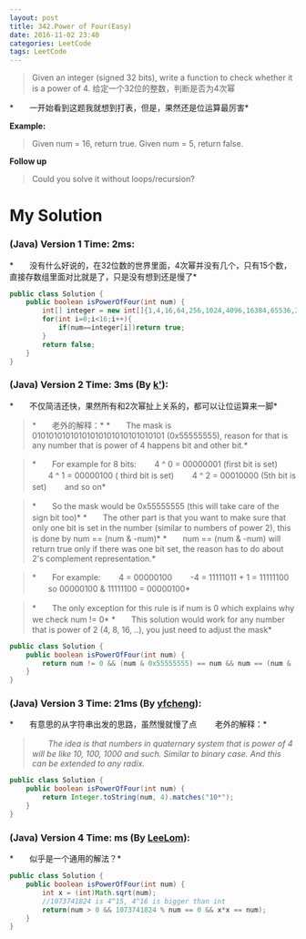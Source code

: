 ```yaml
---
layout: post
title: 342.Power of Four(Easy)
date: 2016-11-02 23:40
categories: LeetCode
tags: LeetCode
---
```


>Given an integer (signed 32 bits), write a function to check whether it is a power of 4.
给定一个32位的整数，判断是否为4次幂

*　　一开始看到这题我就想到打表，但是，果然还是位运算最厉害*

**Example:**
>Given num = 16, return true. Given num = 5, return false.

**Follow up**
>Could you solve it without loops/recursion?

# My Solution
### (Java) Version 1  Time: 2ms:
*　　没有什么好说的，在32位数的世界里面，4次幂并没有几个，只有15个数，直接存数组里面对比就是了，只是没有想到还是慢了*
```java
public class Solution {
    public boolean isPowerOfFour(int num) {
        int[] integer = new int[]{1,4,16,64,256,1024,4096,16384,65536,262144,1048576,4194304,16777216,67108864,268435456,1073741824};
        for(int i=0;i<16;i++){
            if(num==integer[i])return true;
        }
        return false;
    }
}
```
### (Java) Version 2  Time: 3ms (By [k'](https://discuss.leetcode.com/user/k)):
*　　不仅简洁还快，果然所有和2次幂扯上关系的，都可以让位运算来一脚*
>*　　老外的解释：*
*　　The mask is 01010101010101010101010101010101 (0x55555555), reason for that is any number that is power of 4 happens bit and other bit.*

>*　　For example for 8 bits:
　　4 ^ 0 = 00000001 (first bit is set)
　　4 ^ 1 = 00000100 ( third bit is set)
　　4 ^ 2 = 00010000 (5th bit is set)
　　and so on*

>*　　So the mask would be 0x55555555 (this will take care of the sign bit too)*
*　　The other part is that you want to make sure that only one bit is set in the number (similar to numbers of power 2), this is done by num == (num & -num)*
*　　num == (num & -num) will return true only if there was one bit set, the reason has to do about 2's complement representation.*

>*　　For example:
　　4 = 00000100
　　-4 = 11111011 + 1 = 11111100
　　so 00000100 & 11111100 = 00000100*

>*　　The only exception for this rule is if num is 0 which explains why we check num != 0*
*　　This solution would work for any number that is power of 2 (4, 8, 16, ..), you just need to adjust the mask*

```java
public class Solution {
    public boolean isPowerOfFour(int num) {
        return num != 0 && (num & 0x55555555) == num && num == (num & -num);
    }
}
```
### (Java) Version 3  Time: 21ms (By [yfcheng](https://discuss.leetcode.com/user/yfcheng)):
*　　有意思的从字符串出发的思路，虽然慢就慢了点
　　老外的解释：*
>　　*The idea is that numbers in quaternary system that is power of 4 will be like 10, 100, 1000 and such. Similar to binary case. And this can be extended to any radix.*

```java
public class Solution {
    public boolean isPowerOfFour(int num) {
        return Integer.toString(num, 4).matches("10*");
    }
}
```
### (Java) Version 4  Time: ms (By [LeeLom](https://discuss.leetcode.com/user/leelom)):
*　　似乎是一个通用的解法？*
```java
public class Solution { 
    public boolean isPowerOfFour(int num) { 
        int x = (int)Math.sqrt(num); 
        //1073741824 is 4^15, 4^16 is bigger than int  
        return(num > 0 && 1073741824 % num == 0 && x*x == num); 
    }
}
```